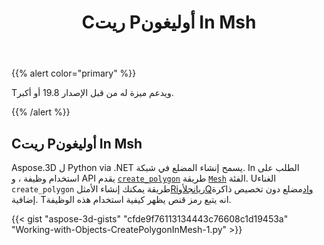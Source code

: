 ﻿---
title: Cريت Pأوليغون In Msh
type: docs
weight: 40
url: /ar/python-net/create-polygon-in-mesh/
description: Aspose.3D ل Python via .NET يسمح إنشاء المضلع في شبكة. In الطلب على استخدام وظيفة ، و API يقدم CreatePأوليغون طريقة من فئة esh sh.
---
{{% alert color="primary" %}} 

Tويدعم ميزة له من قبل الإصدار 19.8 أو أكبر.

{{% /alert %}} 
## **Cريت Pأوليغون In Msh**
Aspose.3D ل Python via .NET يسمح إنشاء المضلع في شبكة. In الطلب على استخدام وظيفة ، و API يقدم [`create_polygon`](https://reference.aspose.com/net/3d/aspose.threed.entities/mesh/methods/createpolygon) طريقة [`Mesh`](https://reference.aspose.com/net/3d/aspose.threed.entities/mesh) الفئة. Uالغناء `create_polygon` طريقة يمكنك إنشاء الأمثل[Riريانجل](https://reference.aspose.com/net/3d/aspose.threed.entities/mesh/methods/createpolygon)أو[Qواد](https://reference.aspose.com/net/3d/aspose.threed.entities.mesh/createpolygon/methods/1)مضلع دون تخصيص ذاكرة إضافية. Tانه يتبع رمز قنص يظهر كيفية استخدام هذه الوظيفة.

{{< gist "aspose-3d-gists" "cfde9f76113134443c76608c1d19453a" "Working-with-Objects-CreatePolygonInMesh-1.py" >}}
